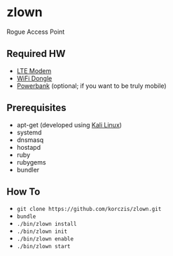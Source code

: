 # zlown

Rogue Access Point

## Required HW

- [LTE Modem](http://www.ebay.de/itm/221999423422?_trksid=p2060353.m2749.l2649&ssPageName=STRK%3AMEBIDX%3AIT)
- [WiFi Dongle](http://www.amazon.de/Alfa-AWUS036NHV-802-11b-Langfris-Adapter/dp/B00LLBQP9M/ref=sr_1_fkmr0_1?ie=UTF8&qid=1455555587&sr=8-1-fkmr0&keywords=Alfa+AWUSO36NH+High+Gain+USB+Wireless+G+%2F+N+Long-Rang+WiFi+Network+Adapter)
- [Powerbank](http://www.amazon.co.uk/gp/product/B012V9H3WA?psc=1&redirect=true&ref_=oh_aui_detailpage_o00_s00) (optional; if you want to be truly mobile)

## Prerequisites

- apt-get (developed using [Kali Linux](https://www.kali.org/))
- systemd
- dnsmasq
- hostapd
- ruby
- rubygems
- bundler

## How To

- `git clone https://github.com/korczis/zlown.git`
- `bundle`
- `./bin/zlown install`
- `./bin/zlown init`
- `./bin/zlown enable`
- `./bin/zlown start`
